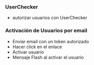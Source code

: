 ### UserChecker

- autorizar usuarios con UserChecker 

### Activación de Usuarios por email

- Enviar email con un token autorizado
- Hacer click en el enlace
- Activar usuario
- Mensaje Flash al activar el usuario